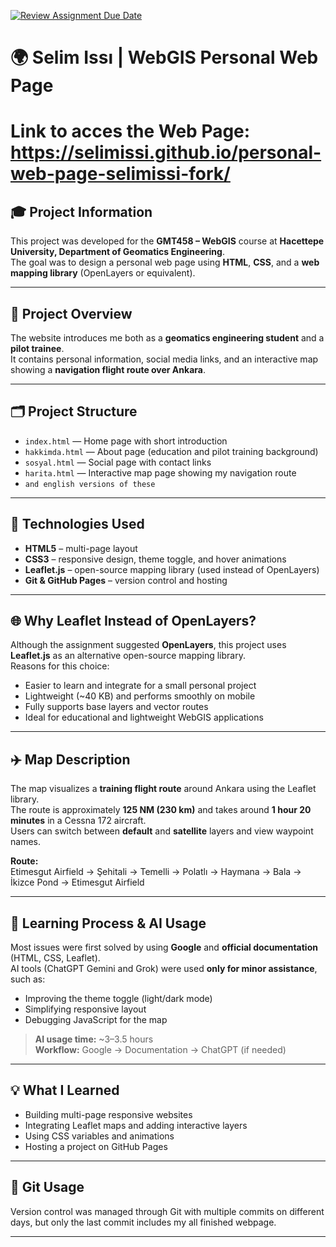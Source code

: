 [![Review Assignment Due Date](https://classroom.github.com/assets/deadline-readme-button-22041afd0340ce965d47ae6ef1cefeee28c7c493a6346c4f15d667ab976d596c.svg)](https://classroom.github.com/a/7C3xAGjq)

# 🌍 Selim Issı | WebGIS Personal Web Page

# Link to acces the Web Page: https://selimissi.github.io/personal-web-page-selimissi-fork/

## 🎓 Project Information
This project was developed for the **GMT458 – WebGIS** course at **Hacettepe University, Department of Geomatics Engineering**.  
The goal was to design a personal web page using **HTML**, **CSS**, and a **web mapping library** (OpenLayers or equivalent).

---

## 🧭 Project Overview
The website introduces me both as a **geomatics engineering student** and a **pilot trainee**.  
It contains personal information, social media links, and an interactive map showing a **navigation flight route over Ankara**.

---

## 🗂️ Project Structure
- `index.html` — Home page with short introduction  
- `hakkimda.html` — About page (education and pilot training background)  
- `sosyal.html` — Social page with contact links  
- `harita.html` — Interactive map page showing my navigation route  
- `and english versions of these`
---

## 🧩 Technologies Used
- **HTML5** – multi-page layout  
- **CSS3** – responsive design, theme toggle, and hover animations  
- **Leaflet.js** – open-source mapping library (used instead of OpenLayers)  
- **Git & GitHub Pages** – version control and hosting  

---

## 🌐 Why Leaflet Instead of OpenLayers?
Although the assignment suggested **OpenLayers**, this project uses **Leaflet.js** as an alternative open-source mapping library.  
Reasons for this choice:
- Easier to learn and integrate for a small personal project  
- Lightweight (~40 KB) and performs smoothly on mobile  
- Fully supports base layers and vector routes  
- Ideal for educational and lightweight WebGIS applications  

---

## ✈️ Map Description
The map visualizes a **training flight route** around Ankara using the Leaflet library.  
The route is approximately **125 NM (230 km)** and takes around **1 hour 20 minutes** in a Cessna 172 aircraft.  
Users can switch between **default** and **satellite** layers and view waypoint names.

**Route:**  
Etimesgut Airfield → Şehitali → Temelli → Polatlı → Haymana → Bala → İkizce Pond → Etimesgut Airfield

---

## 🧠 Learning Process & AI Usage
Most issues were first solved by using **Google** and **official documentation** (HTML, CSS, Leaflet).  
AI tools (ChatGPT Gemini and Grok) were used **only for minor assistance**, such as:
- Improving the theme toggle (light/dark mode)  
- Simplifying responsive layout  
- Debugging JavaScript for the map  

> **AI usage time:** ~3–3.5 hours  
> **Workflow:** Google → Documentation → ChatGPT (if needed)

---

## 💡 What I Learned
- Building multi-page responsive websites  
- Integrating Leaflet maps and adding interactive layers  
- Using CSS variables and animations  
- Hosting a project on GitHub Pages  

---

## 🧾 Git Usage
Version control was managed through Git with multiple commits on different days,
but only the last commit includes my all finished webpage.   

---
